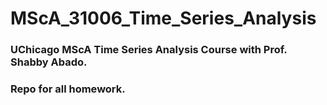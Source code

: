 # MScA_31006_Time_Series_Analysis

### UChicago MScA Time Series Analysis Course with Prof. Shabby Abado.

### Repo for all homework.
